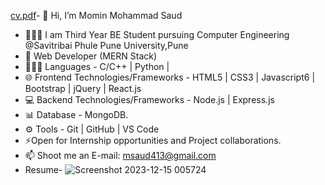 [cv.pdf](https://github.com/saudmomin786/saudmomin786/files/13677776/cv.pdf)- 👋 Hi, I’m Momin Mohammad Saud
- 👷🏼‍♂️ I am Third Year BE Student pursuing Computer Engineering @Savitribai Phule Pune University,Pune
- 🔭 Web Developer (MERN Stack)
- 🧑🏻‍💻 Languages - C/C++ | Python |
- 🌐 Frontend Technologies/Frameworks - HTML5 | CSS3 | Javascript6 | Bootstrap | jQuery | React.js
- 💻 Backend Technologies/Frameworks - Node.js | Express.js
- 📊 Database - MongoDB.
- ⚙️ Tools - Git | GitHub | VS Code
- ⚡Open for Internship opportunities and Project collaborations.
- 📫 Shoot me an E-mail: msaud413@gmail.com
- Resume- ![Screenshot 2023-12-15 005724](https://github.com/saudmomin786/saudmomin786/assets/153200210/f37e87ff-c692-4bf2-b233-0cf32c2503b7)

